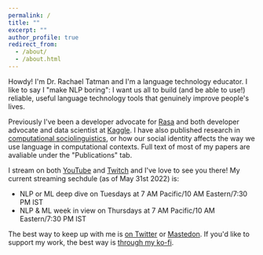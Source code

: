 ```yaml
---
permalink: /
title: ""
excerpt: ""
author_profile: true
redirect_from: 
  - /about/
  - /about.html
---
```

Howdy! I'm Dr. Rachael Tatman and I'm a language technology educator. I like to say I "make NLP boring": I want us all to build (and be able to use!) reliable, useful language technology tools that genuinely improve people's lives.

Previously I've been a developer advocate for [Rasa](https://rasa.com/) and both developer advocate and data scientist at [Kaggle](https://www.kaggle.com/rtatman). I have also published research in [computational sociolinguistics](https://makingnoiseandhearingthings.com/2017/06/13/what-is-computational-sociolinguistics-and-whos-doing-it/), or how our social identity affects the way we use language in computational contexts. Full text of most of my papers are avaliable under the "Publications" tab.

I stream on both [YouTube](https://www.youtube.com/c/RachaelTatmanNLP) and [Twitch](https://www.twitch.tv/rctatman/)  and I've love to see you there! My current streaming sechdule (as of May 31st 2022) is: 

- NLP or ML deep dive on Tuesdays at 7 AM Pacific/10 AM Eastern/7:30 PM IST
- NLP & ML week in view on Thursdays at 7 AM Pacific/10 AM Eastern/7:30 PM IST

The best way to keep up with me is [on Twitter](https://twitter.com/rctatman) or [Mastedon](https://mastodon.rctatman.com/@rctatman). If you'd like to support my work, the best way is [through my ko-fi](https://ko-fi.com/rctatman/tiers).
